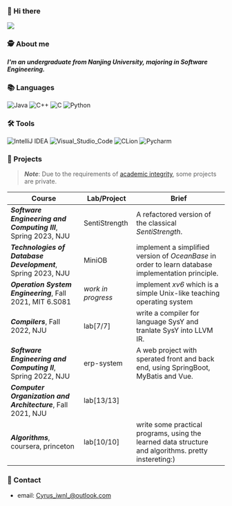### 👋 Hi there 
![](https://visitor-badge.glitch.me/badge?page_id=Cyrus-iwnl.readme)

### 🕵 About me
_**I'm an undergraduate from Nanjing University, majoring in Software Engineering.**_

### 📚 Languages
![Java](https://img.shields.io/badge/-Java-FC801D?style=flat&logo=java&logoColor=white)
![C++](https://img.shields.io/badge/-C++-FE2857?style=flat&logo=c%2B%2B&logoColor=white)
![C](https://img.shields.io/badge/-DD1265?style=flat&logo=c&logoColor=white)
![Python](https://img.shields.io/badge/-Python-FDB60D?style=flat&logo=python&logoColor=white)

### 🛠 Tools
![IntelliJ IDEA](https://img.shields.io/badge/-IntelliJ_IDEA-FE2857?style=flat&logo=IntelliJIDEA&logoColor=white)
![Visual_Studio_Code](https://img.shields.io/badge/-Visual_Studio_Code-white?style=flat&logo=VisualStudioCode&logoColor=087CFA)
![CLion](https://img.shields.io/badge/-CLion-087CFA?style=flat&logo=CLion&logoColor=white)
![Pycharm](https://img.shields.io/badge/-Pycharm-21D789?style=flat&logo=Pycharm&logoColor=white)

### 🔬 Projects
> ***Note***: Due to the requirements of [academic integrity](https://integrity.mit.edu/), some projects are private. 

| Course                                                       | Lab/Project        | Brief                                                        |
| ------------------------------------------------------------ | ------------------ | ------------------------------------------------------------ |
| ***Software Engineering and Computing III***, Spring 2023, NJU | SentiStrength | A refactored version of the classical *SentiStrength*.       |
| ***Technologies of Database Development***, Spring 2023, NJU | MiniOB             | implement a simplified version of *OceanBase* in order to learn database implementation principle. |
| ***Operation System Engineering***, Fall 2021, MIT 6.S081    | *work in progress* | implement *xv6* which is a simple Unix-like teaching operating system |
| ***Compilers***, Fall 2022, NJU                              | lab[7/7]           | write a compiler for language SysY and tranlate SysY into LLVM IR. |
| ***Software Engineering and Computing II***, Spring 2022, NJU | erp-system         | A web project with sperated front and back end, using SpringBoot, MyBatis and Vue. |
| ***Computer Organization and Architecture***, Fall 2021, NJU | lab[13/13]         |                                                              |
| ***Algorithms***, coursera, princeton                        | lab[10/10]         | write some practical programs, using the learned data structure and algorithms. pretty instereting:) |

### 📧 Contact
+ email: Cyrus_iwnl_@outlook.com
